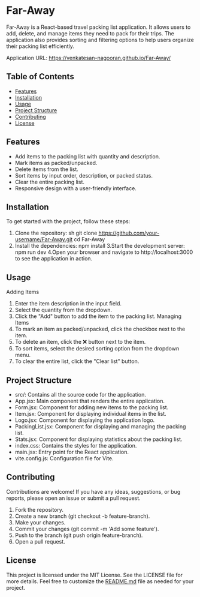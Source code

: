 # Far-Away

Far-Away is a React-based travel packing list application. It allows users to add, delete, and manage items they need to pack for their trips. The application also provides sorting and filtering options to help users organize their packing list efficiently.

Application URL: https://venkatesan-nagooran.github.io/Far-Away/

## Table of Contents

- [Features](#features)
- [Installation](#installation)
- [Usage](#usage)
- [Project Structure](#project-structure)
- [Contributing](#contributing)
- [License](#license)

## Features

- Add items to the packing list with quantity and description.
- Mark items as packed/unpacked.
- Delete items from the list.
- Sort items by input order, description, or packed status.
- Clear the entire packing list.
- Responsive design with a user-friendly interface.

## Installation

To get started with the project, follow these steps:

1. Clone the repository:
   sh
   git clone https://github.com/your-username/Far-Away.git
   cd Far-Away
2. Install the dependencies:
   npm install
   3.Start the development server:
   npm run dev
   4.Open your browser and navigate to http://localhost:3000 to see the application in action.

## Usage

Adding Items
1. Enter the item description in the input field.
2. Select the quantity from the dropdown.
3. Click the "Add" button to add the item to the packing list.
Managing Items
1. To mark an item as packed/unpacked, click the checkbox next to the item.
2. To delete an item, click the ❌ button next to the item.
3. To sort items, select the desired sorting option from the dropdown menu.
4. To clear the entire list, click the "Clear list" button.

## Project Structure

- src/: Contains all the source code for the application.
- App.jsx: Main component that renders the entire application.
- Form.jsx: Component for adding new items to the packing list.
- Item.jsx: Component for displaying individual items in the list.
- Logo.jsx: Component for displaying the application logo.
- PackingList.jsx: Component for displaying and managing the packing list.
- Stats.jsx: Component for displaying statistics about the packing list.
- index.css: Contains the styles for the application.
- main.jsx: Entry point for the React application.
- vite.config.js: Configuration file for Vite.

## Contributing

Contributions are welcome! If you have any ideas, suggestions, or bug reports, please open an issue or submit a pull request.

1. Fork the repository.
2. Create a new branch (git checkout -b feature-branch).
3. Make your changes.
4. Commit your changes (git commit -m 'Add some feature').
5. Push to the branch (git push origin feature-branch).
6. Open a pull request.

## License

This project is licensed under the MIT License. See the LICENSE file for more details.
Feel free to customize the [README.md](http://_vscodecontentref_/13) file as needed for your project.
